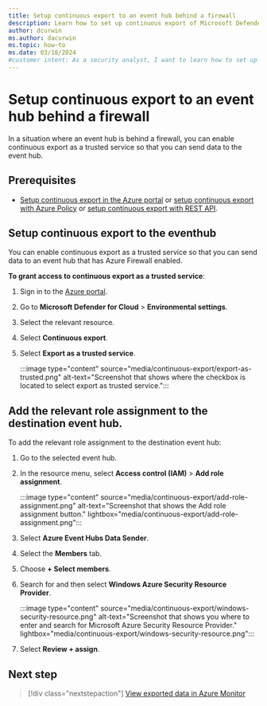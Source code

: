 ```yaml
---
title: Setup continuous export to an event hub behind a firewall
description: Learn how to set up continuous export of Microsoft Defender for Cloud security alerts and recommendations to an event hub behind a firewall.
author: dcurwin
ms.author: dacurwin
ms.topic: how-to
ms.date: 03/18/2024
#customer intent: As a security analyst, I want to learn how to set up continuous export of alerts and recommendations to an event hub behind a firewall so that I can analyze the data in Log Analytics or Azure Event Hubs.
---
```


# Setup continuous export to an event hub behind a firewall

In a situation where an event hub is behind a firewall, you can enable continuous export as a trusted service so that you can send data to the event hub.

## Prerequisites

- [Setup continuous export in the Azure portal](continuous-export.md) or [setup continuous export with Azure Policy](continuous-export-azure-policy.md) or [setup continuous export with REST API](continuous-export-rest-api.md).

## Setup continuous export to the eventhub

You can enable continuous export as a trusted service so that you can send data to an event hub that has Azure Firewall enabled.

**To grant access to continuous export as a trusted service**:

1. Sign in to the [Azure portal](https://portal.azure.com).

1. Go to **Microsoft Defender for Cloud** > **Environmental settings**.

1. Select the relevant resource.

1. Select **Continuous export**.

1. Select **Export as a trusted service**.

    :::image type="content" source="media/continuous-export/export-as-trusted.png" alt-text="Screenshot that shows where the checkbox is located to select export as trusted service.":::

## Add the relevant role assignment to the destination event hub.

To add the relevant role assignment to the destination event hub:

1. Go to the selected event hub.

1. In the resource menu, select **Access control (IAM)** > **Add role assignment**.

    :::image type="content" source="media/continuous-export/add-role-assignment.png" alt-text="Screenshot that shows the Add role assignment button." lightbox="media/continuous-export/add-role-assignment.png":::

1. Select **Azure Event Hubs Data Sender**.

1. Select the **Members** tab.

1. Choose **+ Select members**.

1. Search for and then select **Windows Azure Security Resource Provider**.

    :::image type="content" source="media/continuous-export/windows-security-resource.png" alt-text="Screenshot that shows you where to enter and search for Microsoft Azure Security Resource Provider." lightbox="media/continuous-export/windows-security-resource.png":::

1. Select **Review + assign**.

## Next step

> [!div class="nextstepaction"]
> [View exported data in Azure Monitor](continuous-export-view-data.md)
